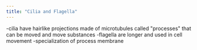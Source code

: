 ```yaml
---
title: "Cilia and Flagella"
---
```

-cilia have hairlike projections made of microtubules called &quot;processes&quot; that can be moved and move substances
-flagella are longer and used in cell movement
-specialization of process membrane

